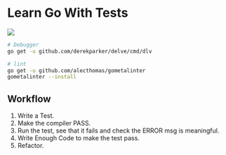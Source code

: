 # Learn Go With Tests
![](https://travis-ci.org/alamin-mahamud/go-tdd.svg?branch=master)

``` bash
# Debugger
go get -u github.com/derekparker/delve/cmd/dlv

# lint
go get -u github.com/alecthomas/gometalinter
gometalinter --install
```

## Workflow
1. Write a Test.
2. Make the compiler PASS.
3. Run the test, see that it fails and check the ERROR msg is meaningful.
4. Write Enough Code to make the test pass.
5. Refactor.
